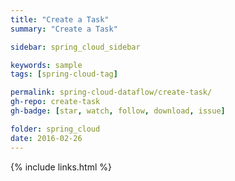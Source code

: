 ```yaml
---
title: "Create a Task"
summary: "Create a Task"

sidebar: spring_cloud_sidebar

keywords: sample
tags: [spring-cloud-tag]

permalink: spring-cloud-dataflow/create-task/
gh-repo: create-task
gh-badge: [star, watch, follow, download, issue]

folder: spring_cloud
date: 2016-02-26
---
```


{% include links.html %}
